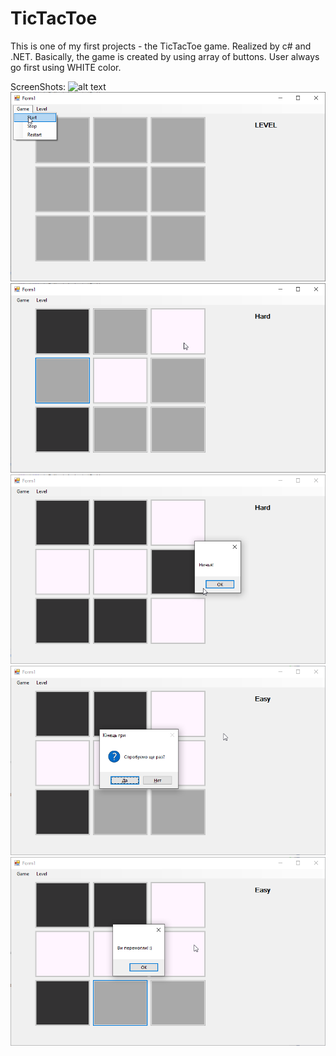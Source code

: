 # TicTacToe
This is one of my first projects - the TicTacToe game. 
Realized by c# and .NET. 
Basically, the game is created by using array of buttons.
User always go first using WHITE color.

ScreenShots:
![alt text](https://github.com/vzdendyak/TicTacToe/blob/master/TicTacToe_W8VC1FgFQM)
![alt text](https://github.com/vzdendyak/TicTacToe/blob/master/TicTacToe_s1.png)
![alt text](https://github.com/vzdendyak/TicTacToe/blob/master/TicTacToe_REuKrBOw67.png)
![alt text](https://github.com/vzdendyak/TicTacToe/blob/master/TicTacToe_js0WNNd2RT.png)
![alt text](https://github.com/vzdendyak/TicTacToe/blob/master/TicTacToe_QjQDUZgiCv.png)
![alt text](https://github.com/vzdendyak/TicTacToe/blob/master/TicTacToe_UUW0klBGnY.png)


